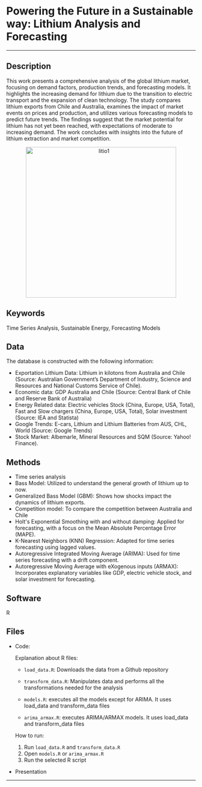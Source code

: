 # Powering the Future in a Sustainable way: Lithium Analysis and Forecasting

---

## Description
This work presents a comprehensive analysis of the global lithium market, focusing on demand factors, production trends, and forecasting models. It highlights the increasing demand for lithium due to the transition to electric transport and the expansion of clean technology. The study compares lithium exports from Chile and Australia, examines the impact of market events on prices and production, and utilizes various forecasting models to predict future trends. The findings suggest that the market potential for lithium has not yet been reached, with expectations of moderate to increasing demand. The work concludes with insights into the future of lithium extraction and market competition.

<p align="center">
<img src="https://github.com/alecruces/lithium_forecasting./assets/67338986/27f62b48-c5d0-4249-8773-fe1897fd3735" alt="litio1" style="width:400px;height:auto;"/>
</p>

## Keywords
Time Series Analysis, Sustainable Energy, Forecasting Models

## Data
The database is constructed with the following information:
- Exportation Lithium Data: Lithium in kilotons from Australia and Chile (Source: Australian Government’s Department of Industry, Science and Resources and National Customs Service of Chile).
- Economic data: GDP Australia and Chile (Source: Central Bank of Chile and Reserve Bank of Australia)
- Energy Related data: Electric vehicles Stock (China, Europe, USA, Total), Fast and Slow chargers (China, Europe, USA, Total), Solar investment (Source: IEA and Statista)
- Google Trends: E-cars, Lithium and Lithium Batteries from AUS, CHL, World (Source: Google Trends)
- Stock Market: Albemarle, Mineral Resources and SQM (Source: Yahoo! Finance).

## Methods
- Time series analysis
- Bass Model: Utilized to understand the general growth of lithium up to now.
- Generalized Bass Model (GBM): Shows how shocks impact the dynamics of lithium exports.
- Competition model: To compare the competition between Australia and Chile
- Holt's Exponential Smoothing with and without damping: Applied for forecasting, with a focus on the Mean Absolute Percentage Error (MAPE).
- K-Nearest Neighbors (KNN) Regression: Adapted for time series forecasting using lagged values.
- Autoregressive Integrated Moving Average (ARIMA): Used for time series forecasting with a drift component.
- Autoregressive Moving Average with eXogenous inputs (ARMAX): Incorporates explanatory variables like GDP, electric vehicle stock, and solar investment for forecasting.

## Software
R

## Files
* Code:
  
  Explanation about R files:
  
  - `load_data.R`: Downloads the data from a Github repository

  - `transform_data.R`: Manipulates data and performs all the transformations needed for the analysis

  - `models.R`: executes all the models except for ARIMA. It uses load_data and transform_data files

  - `arima_armax.R`: executes ARIMA/ARMAX models. It uses load_data and transform_data files


  How to run:

  1. Run `load_data.R` and `transform_data.R`
  2. Open `models.R` or `arima_armax.R`
  3. Run the selected R script
* Presentation

---
